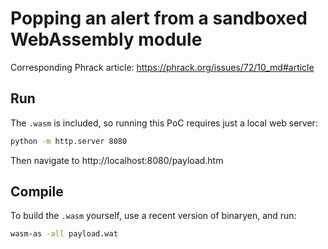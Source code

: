 # Popping an alert from a sandboxed WebAssembly module

Corresponding Phrack article: https://phrack.org/issues/72/10_md#article

## Run

The `.wasm` is included, so running this PoC requires just a local web server:

```sh
python -m http.server 8080
```

Then navigate to http://localhost:8080/payload.htm

## Compile

To build the `.wasm` yourself, use a recent version of binaryen, and run:

```sh
wasm-as -all payload.wat
```
